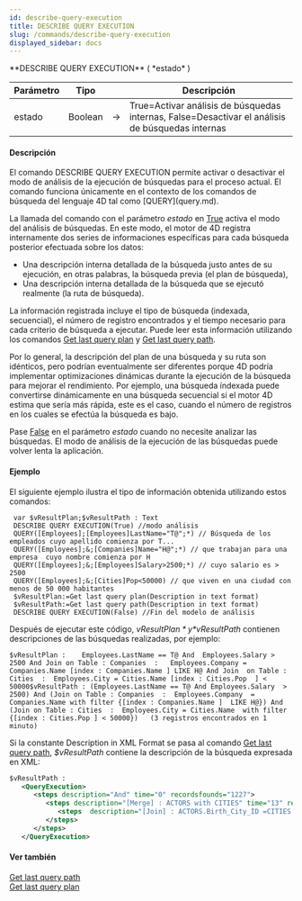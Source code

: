 ```yaml
---
id: describe-query-execution
title: DESCRIBE QUERY EXECUTION
slug: /commands/describe-query-execution
displayed_sidebar: docs
---
```


<!--REF #_command_.DESCRIBE QUERY EXECUTION.Syntax-->**DESCRIBE QUERY EXECUTION** ( *estado* )<!-- END REF-->
<!--REF #_command_.DESCRIBE QUERY EXECUTION.Params-->
| Parámetro | Tipo |  | Descripción |
| --- | --- | --- | --- |
| estado | Boolean | &srarr; | True=Activar análisis de búsquedas internas, False=Desactivar el análisis de búsquedas internas |

<!-- END REF-->

#### Descripción 

<!--REF #_command_.DESCRIBE QUERY EXECUTION.Summary-->El comando DESCRIBE QUERY EXECUTION permite activar o desactivar el modo de análisis de la ejecución de búsquedas para el proceso actual.<!-- END REF--> El comando funciona únicamente en el contexto de los comandos de búsqueda del lenguaje 4D tal como [QUERY](query.md). 

La llamada del comando con el parámetro *estado* en [True](true.md "True") activa el modo del análisis de búsquedas. En este modo, el motor de 4D registra internamente dos series de informaciones específicas para cada búsqueda posterior efectuada sobre los datos:

* Una descripción interna detallada de la búsqueda justo antes de su ejecución, en otras palabras, la búsqueda previa (el plan de búsqueda),
* Una descripción interna detallada de la búsqueda que se ejecutó realmente (la ruta de búsqueda).

La información registrada incluye el tipo de búsqueda (indexada, secuencial), el número de registro encontrados y el tiempo necesario para cada criterio de búsqueda a ejecutar. Puede leer esta información utilizando los comandos [Get last query plan](get-last-query-plan.md) y [Get last query path](get-last-query-path.md).

Por lo general, la descripción del plan de una búsqueda y su ruta son idénticos, pero podrían eventualmente ser diferentes porque 4D podría implementar optimizaciones dinámicas durante la ejecución de la búsqueda para mejorar el rendimiento. Por ejemplo, una búsqueda índexada puede convertirse dinámicamente en una búsqueda secuencial si el motor 4D estima que sería más rápida, este es el caso, cuando el número de registros en los cuales se efectúa la búsqueda es bajo.

Pase [False](false.md "False") en el parámetro *estado* cuando no necesite analizar las búsquedas. El modo de análisis de la ejecución de las búsquedas puede volver lenta la aplicación.

#### Ejemplo 

El siguiente ejemplo ilustra el tipo de información obtenida utilizando estos comandos:

```4d
 var $vResultPlan;$vResultPath : Text
 DESCRIBE QUERY EXECUTION(True) //modo análisis
 QUERY([Employees];[Employees]LastName="T@";*) // Búsqueda de los empleados cuyo apellido comienza por T...
 QUERY([Employees];&;[Companies]Name="H@";*) // que trabajan para una empresa  cuyo nombre comienza por H
 QUERY([Employees];&;[Employees]Salary>2500;*) // cuyo salario es > 2500
 QUERY([Employees];&;[Cities]Pop<50000) // que viven en una ciudad con menos de 50 000 habitantes
 $vResultPlan:=Get last query plan(Description in text format)
 $vResultPath:=Get last query path(Description in text format)
 DESCRIBE QUERY EXECUTION(False) //Fin del modelo de análisis
```

Después de ejecutar este código, *$vResultPlan* y *$vResultPath* contienen descripciones de las búsquedas realizadas, por ejemplo: 

```RAW
$vResultPlan :    Employees.LastName == T@ And  Employees.Salary > 2500 And Join on Table : Companies  :   Employees.Company = Companies.Name [index : Companies.Name ] LIKE H@ And Join  on Table : Cities  :  Employees.City = Cities.Name [index : Cities.Pop  ] < 50000$vResultPath : (Employees.LastName == T@ And Employees.Salary  > 2500) And (Join on Table : Companies  :  Employees.Company  = Companies.Name with filter {[index : Companies.Name ]  LIKE H@}) And (Join on Table : Cities  :  Employees.City = Cities.Name  with filter {[index : Cities.Pop ] < 50000})   (3 registros encontrados en 1  minuto)
```

Si la constante Description in XML Format se pasa al comando [Get last query path](get-last-query-path.md "Get last query path"), *$vResultPath* contiene la descripción de la búsqueda expresada en XML:

```XML
$vResultPath : 
   <QueryExecution>
      <steps description="And" time="0" recordsfounds="1227">
         <steps description="[Merge] : ACTORS with CITIES" time="13" recordsfounds="1227">
            <steps  description="[Join] : ACTORS.Birth_City_ID =CITIES.City_ID" time="13"  recordsfounds="1227"/>
         </steps>
      </steps>
   </QueryExecution>
```

#### Ver también 

[Get last query path](get-last-query-path.md)  
[Get last query plan](get-last-query-plan.md)  